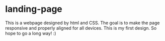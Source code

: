 # landing-page
This is a webpage designed by html and CSS. The goal is to make the page responsive and properly aligned for all devices. This is my first design. So hope to go a long way! :) 
